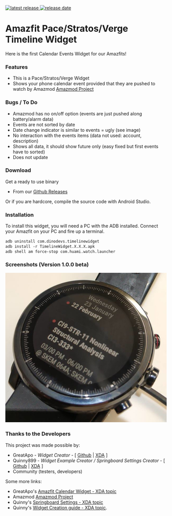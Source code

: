 [![latest release](https://img.shields.io/badge/latest%20release-v1.0.0.Beta-green.svg?style=flat-square) ![release date](https://img.shields.io/badge/release%20date-2019.00.00-orange.svg?style=flat-square)](https://github.com/GreatApo/Amazfit-Timeline-Widget/releases/latest)

# Amazfit Pace/Stratos/Verge Timeline Widget

Here is the first Calendar Events Widget for our Amazfits!



### Features
- This is a Pace/Stratos/Verge Widget
- Shows your phone calendar event provided that they are pushed to watch by Amazmod [Amazmod Project](https://github.com/AmazMod/AmazMod)


### Bugs / To Do
- Amazmod has no on/off option (events are just pushed along battery/alarm data)
- Events are not sorted by date
- Date change indicator is similar to events = ugly (see image)
- No interaction with the events items (data not used: account, description)
- Shows all data, it should show future only (easy fixed but first events have to sorted)
- Does not update



### Download

Get a ready to use binary
 - From our [Github Releases](https://github.com/GreatApo/AmazfitPaceCalendarWidget/releases/latest)

Or if you are hardcore, compile the source code with Android Studio.



### Installation
To install this widget, you will need a PC with the ADB installed. Connect your Amazfit on your PC and fire up a terminal.

```shell
adb uninstall com.dinodevs.timelinewidget
adb install -r TimelineWidget.X.X.X.apk
adb shell am force-stop com.huami.watch.launcher
```



### Screenshots (Version 1.0.0 beta)
![Amazfit Timeline Widget v1.0.0](other%20files/TimelineWidget-0.0.0.jpg)



### Thanks to the Developers

This project was made possible by:

 - GreatApo - *Widget Creator* - [ [Github](https://github.com/GreatApo) | [XDA](https://forum.xda-developers.com/member.php?u=3668555) ]
 - Quinny899 - *Widget Example Creator / Springboard Settings Creator* - [ [Github](https://github.com/KieronQuinn) | [XDA](https://forum.xda-developers.com/member.php?u=3563640) ]
 - Community (testers, developers)

Some more links:

 - GreatApo's [Amazfit Calendar Widget - XDA topic](https://forum.xda-developers.com/smartwatch/amazfit/app-widget-calendar-pace-t3751889)
 - Amazmod [Amazmod Project](https://github.com/AmazMod/AmazMod)
 - Quinny's [Springboard Settings - XDA topic](https://forum.xda-developers.com/smartwatch/amazfit/app-springboard-settings-pace-rearrange-t3748651)
 - Quinny's [Widget Creation guide - XDA topic](https://forum.xda-developers.com/smartwatch/amazfit/dev-create-custom-home-screen-pages-pace-t3751731).
